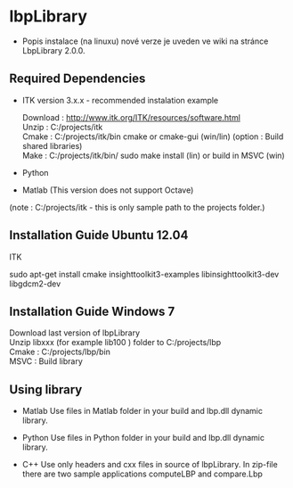 lbpLibrary
==========

* Popis instalace (na linuxu) nové verze je uveden ve wiki na stránce LbpLibrary 2.0.0.

Required Dependencies
---------------------

* ITK version 3.x.x - recommended instalation example

  Download :  http://www.itk.org/ITK/resources/software.html   
  Unzip : C:/projects/itk         
  Cmake : C:/projects/itk/bin cmake or cmake-gui (win/lin)  (option : Build shared libraries)  
  Make : C:/projects/itk/bin/ sudo make install (lin)  or build in MSVC (win) 

* Python

* Matlab (This version does not support Octave)

(note : C:/projects/itk  - this is only sample path to the projects folder.)

Installation Guide Ubuntu 12.04 
-------------------------------

ITK

sudo apt-get install cmake insighttoolkit3-examples libinsighttoolkit3-dev libgdcm2-dev

Installation Guide Windows 7 
-------------------------------
Download last version of lbpLibrary   
Unzip libxxx (for example lib100 ) folder to C:/projects/lbp   
Cmake : C:/projects/lbp/bin   
MSVC : Build library  

Using library
-------------

* Matlab
Use files in Matlab folder in your build and lbp.dll dynamic library.

* Python
Use files in Python folder in your build and lbp.dll dynamic library.

* C++
Use only headers and cxx files in source of lbpLibrary. In zip-file there are two sample applications computeLBP and compare.Lbp




